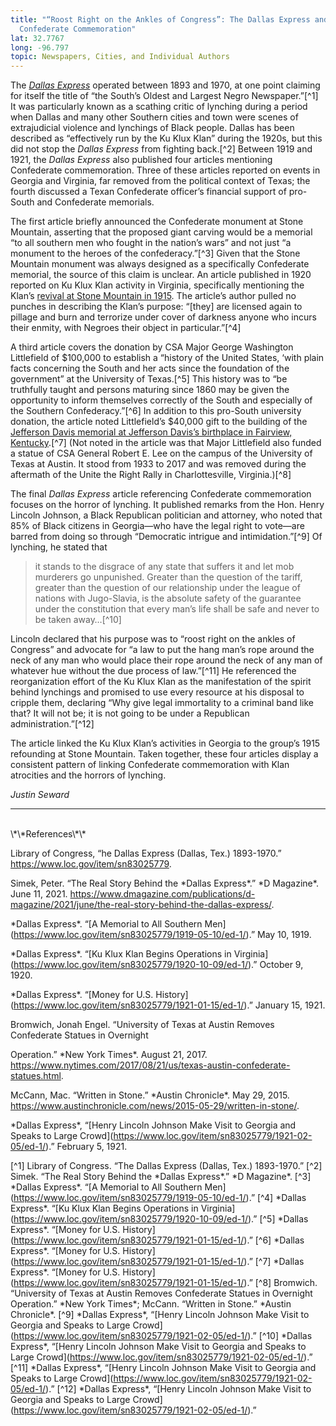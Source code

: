 ```yaml
---
title: "“Roost Right on the Ankles of Congress”: The Dallas Express and
  Confederate Commemoration"
lat: 32.7767
long: -96.797
topic: Newspapers, Cities, and Individual Authors
---
```

The *[Dallas Express](https://www.loc.gov/item/sn83025779/?st=calendar&year=1919)* operated between 1893 and 1970, at one point claiming for itself the title of “the South’s Oldest and Largest Negro Newspaper.”[^1] It was particularly known as a scathing critic of lynching during a period when Dallas and many other Southern cities and town were scenes of extrajudicial violence and lynchings of Black people. Dallas has been described as “effectively run by the Ku Klux Klan” during the 1920s, but this did not stop the *Dallas Express* from fighting back.[^2] Between 1919 and 1921, the *Dallas Express* also published four articles mentioning Confederate commemoration. Three of these articles reported on events in Georgia and Virginia, far removed from the political context of Texas; the fourth discussed a Texan Confederate officer’s financial support of pro-South and Confederate memorials.

The first article briefly announced the Confederate monument at Stone Mountain, asserting that the proposed giant carving would be a memorial “to all southern men who fought in the nation’s wars” and not just “a monument to the heroes of the confederacy.”[^3] Given that the Stone Mountain monument was always designed as a specifically Confederate memorial, the source of this claim is unclear. An article published in 1920 reported on Ku Klux Klan activity in Virginia, specifically mentioning the Klan’s [revival at Stone Mountain in 1915](https://falseimage.pennds.org/essay/the-birthplace-of-the-klan/). The article’s author pulled no punches in describing the Klan’s purpose: “\[they] are licensed again to pillage and burn and terrorize under cover of darkness anyone who incurs their enmity, with Negroes their object in particular.”[^4]

A third article covers the donation by CSA Major George Washington Littlefield of $100,000 to establish a “history of the United States, ‘with plain facts concerning the South and her acts since the foundation of the government” at the University of Texas.[^5] This history was to “be truthfully taught and persons maturing since 1860 may be given the opportunity to inform themselves correctly of the South and especially of the Southern Confederacy.”[^6] In addition to this pro-South university donation, the article noted Littlefield’s $40,000 gift to the building of the [Jefferson Davis memorial at Jefferson Davis’s birthplace in Fairview, Kentucky](https://falseimage.pennds.org/essay/fairview,-ky-monument-to-davis/).[^7] (Not noted in the article was that Major Littlefield also funded a statue of CSA General Robert E. Lee on the campus of the University of Texas at Austin. It stood from 1933 to 2017 and was removed during the aftermath of the Unite the Right Rally in Charlottesville, Virginia.)[^8]

The final *Dallas Express* article referencing Confederate commemoration focuses on the horror of lynching. It published remarks from the Hon. Henry Lincoln Johnson, a Black Republican politician and attorney, who noted that 85% of Black citizens in Georgia—who have the legal right to vote—are barred from doing so through “Democratic intrigue and intimidation.”[^9] Of lynching, he stated that

> it stands to the disgrace of any state that suffers it and let mob murderers go unpunished. Greater than the question of the tariff, greater than the question of our relationship under the league of nations with Jugo-Slavia, is the absolute safety of the guarantee under the constitution that every man’s life shall be safe and never to be taken away…[^10]

Lincoln declared that his purpose was to “roost right on the ankles of Congress” and advocate for “a law to put the hang man’s rope around the neck of any man who would place their rope around the neck of any man of whatever hue without the due process of law.”[^11] He referenced the reorganization effort of the Ku Klux Klan as the manifestation of the spirit behind lynchings and promised to use every resource at his disposal to cripple them, declaring “Why give legal immortality to a criminal band like that? It will not be; it is not going to be under a Republican administration.”[^12]

The article linked the Ku Klux Klan’s activities in Georgia to the group’s 1915 refounding at Stone Mountain. Taken together, these four articles display a consistent pattern of linking Confederate commemoration with Klan atrocities and the horrors of lynching.

*Justin Seward*
<br>

<hr>
<br>
\*\*References\*\*

Library of Congress, “he Dallas Express (Dallas, Tex.) 1893-1970.” <https://www.loc.gov/item/sn83025779>.

Simek, Peter. “The Real Story Behind the \*Dallas Express\*.” \*D Magazine\*. June 11, 2021. <https://www.dmagazine.com/publications/d-magazine/2021/june/the-real-story-behind-the-dallas-express/>.

\*Dallas Express\*. “\[A Memorial to All Southern Men](https://www.loc.gov/item/sn83025779/1919-05-10/ed-1/).” May 10, 1919.

\*Dallas Express\*. “\[Ku Klux Klan Begins Operations in Virginia](https://www.loc.gov/item/sn83025779/1920-10-09/ed-1/).” October 9, 1920.

\*Dallas Express\*. “\[Money for U.S. History](https://www.loc.gov/item/sn83025779/1921-01-15/ed-1/).” January 15, 1921.

Bromwich, Jonah Engel. “University of Texas at Austin Removes Confederate Statues in Overnight

Operation.” \*New York Times\*. August 21, 2017. <https://www.nytimes.com/2017/08/21/us/texas-austin-confederate-statues.html>.

McCann, Mac. “Written in Stone.” \*Austin Chronicle\*. May 29, 2015. <https://www.austinchronicle.com/news/2015-05-29/written-in-stone/>.

\*Dallas Express\*, “\[Henry Lincoln Johnson Make Visit to Georgia and Speaks to Large Crowd](https://www.loc.gov/item/sn83025779/1921-02-05/ed-1/).” February 5, 1921.


[^1] Library of Congress. “The Dallas Express (Dallas, Tex.) 1893-1970.”
[^2] Simek. “The Real Story Behind the \*Dallas Express\*.” \*D Magazine\*.
[^3] \*Dallas Express\*. “\[A Memorial to All Southern Men](https://www.loc.gov/item/sn83025779/1919-05-10/ed-1/).”
[^4] \*Dallas Express\*. “\[Ku Klux Klan Begins Operations in Virginia](https://www.loc.gov/item/sn83025779/1920-10-09/ed-1/).”
[^5] \*Dallas Express\*. “\[Money for U.S. History](https://www.loc.gov/item/sn83025779/1921-01-15/ed-1/).”
[^6] \*Dallas Express\*. “\[Money for U.S. History](https://www.loc.gov/item/sn83025779/1921-01-15/ed-1/).”
[^7] \*Dallas Express\*. “\[Money for U.S. History](https://www.loc.gov/item/sn83025779/1921-01-15/ed-1/).”
[^8] Bromwich. “University of Texas at Austin Removes Confederate Statues in Overnight Operation.” \*New York Times\*; McCann. “Written in Stone.” \*Austin Chronicle\*.
[^9] \*Dallas Express\*, “\[Henry Lincoln Johnson Make Visit to Georgia and Speaks to Large Crowd](https://www.loc.gov/item/sn83025779/1921-02-05/ed-1/).”
[^10] \*Dallas Express\*, “\[Henry Lincoln Johnson Make Visit to Georgia and Speaks to Large Crowd](https://www.loc.gov/item/sn83025779/1921-02-05/ed-1/).”
[^11] \*Dallas Express\*, “\[Henry Lincoln Johnson Make Visit to Georgia and Speaks to Large Crowd](https://www.loc.gov/item/sn83025779/1921-02-05/ed-1/).”
[^12] \*Dallas Express\*, “\[Henry Lincoln Johnson Make Visit to Georgia and Speaks to Large Crowd](https://www.loc.gov/item/sn83025779/1921-02-05/ed-1/).”
